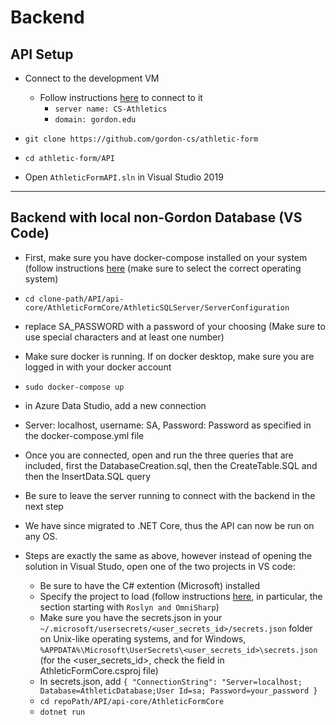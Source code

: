 # Backend

## API Setup

- Connect to the development VM

  - Follow instructions [here](https://cts.gordon.edu/knowledge/how-to-connect-to-a-remote-computer-from-a-non-gordon-managed-windows-computer/) to connect to it
    - `server name: CS-Athletics`
    - `domain: gordon.edu`

- `git clone https://github.com/gordon-cs/athletic-form`
- `cd athletic-form/API`
- Open `AthleticFormAPI.sln` in Visual Studio 2019

---

## Backend with local non-Gordon Database (VS Code)

- First, make sure you have docker-compose installed on your system (follow instructions [here](https://docs.docker.com/compose/install/) (make sure to select the correct operating system)
- `cd clone-path/API/api-core/AthleticFormCore/AthleticSQLServer/ServerConfiguration`
- replace SA_PASSWORD with a password of your choosing (Make sure to use special characters and at least one number)
- Make sure docker is running. If on docker desktop, make sure you are logged in with your docker account
- `sudo docker-compose up`
- in Azure Data Studio, add a new connection
- Server: localhost, username: SA, Password: Password as specified in the docker-compose.yml file
- Once you are connected, open and run the three queries that are included, first the DatabaseCreation.sql, then the CreateTable.SQL and then the InsertData.SQL query
- Be sure to leave the server running to connect with the backend in the next step

- We have since migrated to .NET Core, thus the API can now be run on any OS.
- Steps are exactly the same as above, however instead of opening the solution in Visual Studo, open one of the two projects in VS code:
  - Be sure to have the C# extention (Microsoft) installed
  - Specify the project to load (follow instructions [here](https://code.visualstudio.com/docs/languages/csharp), in particular, the section starting with `Roslyn and OmniSharp`)
  - Make sure you have the secrets.json in your `~/.microsoft/usersecrets/<user_secrets_id>/secrets.json` folder on Unix-like operating systems, and for Windows, `%APPDATA%\Microsoft\UserSecrets\<user_secrets_id>\secrets.json` (for the <user_secrets_id>, check the <UserSecretsId> field in AthleticFormCore.csproj file)
  - In secrets.json, add
    `{ "ConnectionString": "Server=localhost; Database=AthleticDatabase;User Id=sa; Password=your_password }`
  - `cd repoPath/API/api-core/AthleticFormCore`
  - `dotnet run`
